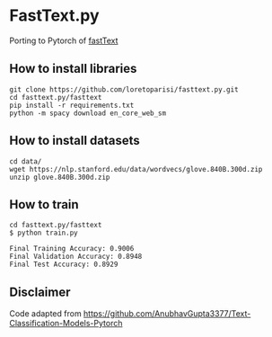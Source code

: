 #  FastText.py
Porting to Pytorch of [fastText](https://github.com/facebookresearch/fastText)
## How to install libraries

```
git clone https://github.com/loretoparisi/fasttext.py.git
cd fasttext.py/fasttext
pip install -r requirements.txt
python -m spacy download en_core_web_sm
```

## How to install datasets
```
cd data/
wget https://nlp.stanford.edu/data/wordvecs/glove.840B.300d.zip
unzip glove.840B.300d.zip
```

## How to train

```
cd fasttext.py/fasttext
$ python train.py

Final Training Accuracy: 0.9006
Final Validation Accuracy: 0.8948
Final Test Accuracy: 0.8929

```

## Disclaimer
Code adapted from https://github.com/AnubhavGupta3377/Text-Classification-Models-Pytorch
